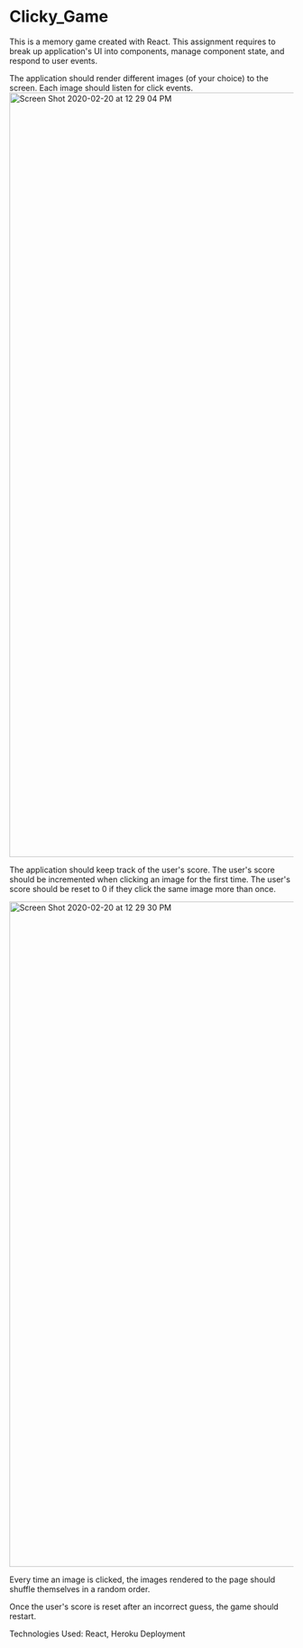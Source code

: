 # Clicky_Game

This is a memory game created with React. This assignment requires to break up application's UI into components, manage component state, and respond to user events.

The application should render different images (of your choice) to the screen. Each image should listen for click events.
<img width="1356" alt="Screen Shot 2020-02-20 at 12 29 04 PM" src="https://user-images.githubusercontent.com/42060484/74901666-7c364d00-53de-11ea-8513-df22e65f6bce.png">

The application should keep track of the user's score. The user's score should be incremented when clicking an image for the first time. The user's score should be reset to 0 if they click the same image more than once.

<img width="1180" alt="Screen Shot 2020-02-20 at 12 29 30 PM" src="https://user-images.githubusercontent.com/42060484/74901727-b869ad80-53de-11ea-9d18-d7ca5cb7334a.png">

Every time an image is clicked, the images rendered to the page should shuffle themselves in a random order.

Once the user's score is reset after an incorrect guess, the game should restart.


Technologies Used: React, Heroku Deployment